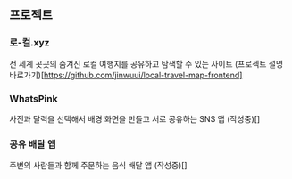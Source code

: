 ## 프로젝트

### 로-컬.xyz
전 세계 곳곳의 숨겨진 로컬 여행지를 공유하고 탐색할 수 있는 사이트
(프로젝트 설명 바로가기)[https://github.com/jinwuui/local-travel-map-frontend]

### WhatsPink
사진과 달력을 선택해서 배경 화면을 만들고 서로 공유하는 SNS 앱
(작성중)[]

### 공유 배달 앱
주변의 사람들과 함께 주문하는 음식 배달 앱
(작성중)[]
